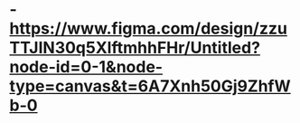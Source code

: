 # -https://www.figma.com/design/zzuTTJIN30q5XlftmhhFHr/Untitled?node-id=0-1&node-type=canvas&t=6A7Xnh50Gj9ZhfWb-0
